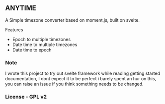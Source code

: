 ## ANYTIME

A Simple timezone converter based on moment.js, built on svelte.

Features
- Epoch to multiple timezones
- Date time to multiple timezones
- Date time to epoch

### Note
I wrote this project to try out svelte framework while reading getting started documentation, I dont expect it to be perfect i barely spent an hur on this, you can raise an issue if you think something needs to be changed.

### License - GPL v2

